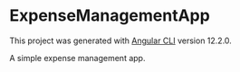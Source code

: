 # ExpenseManagementApp

This project was generated with [Angular CLI](https://github.com/angular/angular-cli) version 12.2.0.

A simple expense management app.